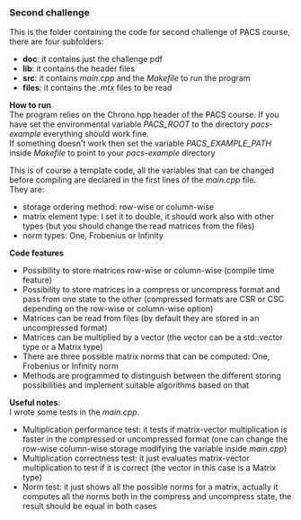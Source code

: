 ### Second challenge  
This is the folder containing the code for second challenge of PACS course, there are four subfolders:  
- **doc**: it contains just the challenge pdf
- **lib**: it contains the header files
- **src**: it contains *main.cpp* and the *Makefile* to run the program
- **files**: it contains the *.mtx* files to be read

**How to run**  
The program relies on the Chrono.hpp header of the PACS course. If you have set the environmental variable *PACS_ROOT* to the directory *pacs-example* everything should work fine.  
If something doesn't work then set the variable *PACS_EXAMPLE_PATH* inside *Makefile* to point to your *pacs-example* directory  

This is of course a template code, all the variables that can be changed before compiling are declared in the first lines of the *main.cpp* file.  
They are:
- storage ordering method: row-wise or column-wise  
- matrix element type: I set it to double, it should work also with other types (but you should change the read matrices from the files)
- norm types: One, Frobenius or Infinity  

**Code features**  
- Possibility to store matrices row-wise or column-wise (compile time feature)
- Possibility to store matrices in a compress or uncompress format and pass from one state to the other (compressed formats are CSR or CSC depending on the row-wise or column-wise option)
- Matrices can be read from files (by default they are stored in an uncompressed format)
- Matrices can be multiplied by a vector (the vector can be a std::vector type or a Matrix type)
- There are three possible matrix norms that can be computed: One, Frobenius or Infinity norm
- Methods are programmed to distinguish between the different storing possibilities and implement suitable algorithms based on that

**Useful notes**:  
I wrote some tests in the *main.cpp*.
- Multiplication performance test: it tests if matrix-vector multiplication is faster in the compressed or uncompressed format (one can change the row-wise column-wise storage modifying the variable inside *main.cpp*)
- Multiplication correctness test: it just evaluates matrix-vector multiplication to test if it is correct (the vector in this case is a Matrix type)
- Norm test: it just shows all the possible norms for a matrix, actually it computes all the norms both in the compress and uncompress state, the result should be equal in both cases



